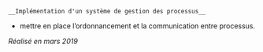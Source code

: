 
	__Implémentation d'un système de gestion des processus__


* mettre en place l’ordonnancement et la communication entre processus. 




_Réalisé en mars 2019_
